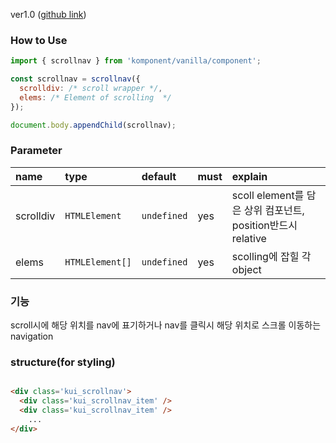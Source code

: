 ver1.0 ([github link](https://github.com/Komponent1/Komponent/tree/master/Vanilla/app/srcs/components/scrollnav))

### How to Use

~~~javascript
import { scrollnav } from 'komponent/vanilla/component';

const scrollnav = scrollnav({ 
  scrolldiv: /* scroll wrapper */,
  elems: /* Element of scrolling  */
});

document.body.appendChild(scrollnav);
~~~

### Parameter

|name|type|default|must|explain|
|:---|:---|:---|:---|:---|
|scrolldiv|`HTMLElement`|`undefined`|yes|scoll element를 담은 상위 컴포넌트, position반드시 relative|
|elems|`HTMLElement[]`|`undefined`|yes|scolling에 잡힐 각 object|


### 기능
scroll시에 해당 위치를 nav에 표기하거나 nav를 클릭시 해당 위치로 스크롤 이동하는 navigation

### structure(for styling)
```html

<div class='kui_scrollnav'>
  <div class='kui_scrollnav_item' />
  <div class='kui_scrollnav_item' />
    ...
</div>
```

